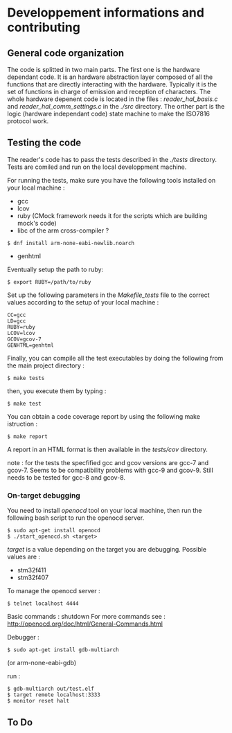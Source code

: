 # Developpement informations and contributing


## General code organization

The code is splitted in two main parts. The first one is the hardware dependant
code. It is an hardware abstraction layer composed of all the functions that are
directly interacting with the hardware. Typically it is the set of functions
in charge of emission and reception of characters. The whole hardware
depenent code is located in the files : *reader_hal_basis.c* and
*reader_hal_comm_settings.c* in the *./src* directory. The orther part is the
logic (hardware independant code) state machine to make the ISO7816 protocol
work.


## Testing the code

The reader's code has to pass the tests described in the *./tests* directory.
Tests are comiled and run on the local developpment machine.

For running the tests, make sure you have the following tools installed on your local machine :
* gcc
* lcov
* ruby (CMock framework needs it for the scripts which are building mock's code)
* libc of the arm cross-compiler ?
``` shell
$ dnf install arm-none-eabi-newlib.noarch
```
* genhtml

Eventually setup the path to ruby:
``` shell
$ export RUBY=/path/to/ruby
```

Set up the following parameters in the *Makefile_tests* file to the correct values according to the setup of your local machine :

``` shell
CC=gcc
LD=gcc
RUBY=ruby
LCOV=lcov
GCOV=gcov-7
GENHTML=genhtml
```


Finally, you can compile all the test executables by doing the following from the main project directory :
``` shell
$ make tests
```
then, you execute them by typing :
``` shell
$ make test
```

You can obtain a code coverage report by using the following make istruction :
``` shell
$ make report
```
A report in an HTML format is then available in the *tests/cov* directory.


note : for the tests the specfified gcc and gcov versions are gcc-7 and gcov-7. Seems to be compatibility problems with gcc-9 and gcov-9. Still needs to be tested for gcc-8 and gcov-8.


### On-target debugging

You need to install *openocd* tool on your local machine, then run the following bash script to run the openocd server.

``` shell
$ sudo apt-get install openocd
$ ./start_openocd.sh <target>
```

*target* is a value depending on the target you are debugging.
Possible values are :
 * stm32f411
 * stm32f407


To manage the openocd server :
``` shell
$ telnet localhost 4444
```

Basic commands : shutdown
For more commands see : http://openocd.org/doc/html/General-Commands.html


Debugger :

``` shell
$ sudo apt-get install gdb-multiarch
```
(or arm-none-eabi-gdb)


run :
``` shell
$ gdb-multiarch out/test.elf
$ target remote localhost:3333
$ monitor reset halt
```


	
## To Do
